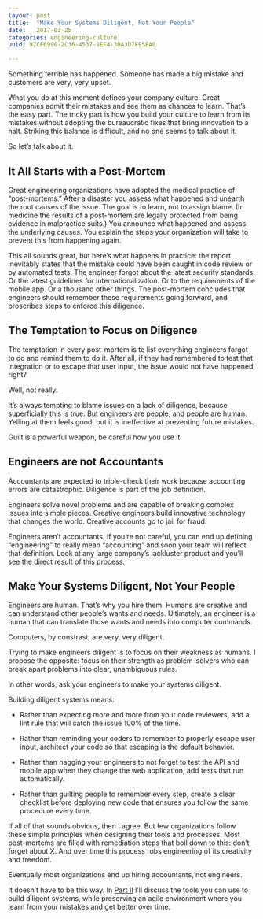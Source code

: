 ```yaml
---
layout: post
title:  "Make Your Systems Diligent, Not Your People"
date:   2017-03-25
categories: engineering-culture
uuid: 97CF6990-2C36-4537-8EF4-30A3D7FE5EA0

---
```


Something terrible has happened.  Someone has made a big mistake and customers are very, very upset.

What you do at this moment defines your company culture.  Great companies admit their mistakes and see them as chances to learn.  That’s the easy part.  The tricky part is how you build your culture to learn from its mistakes without adopting the bureaucratic fixes that bring innovation to a halt.  Striking this balance is difficult, and no one seems to talk about it.

So let’s talk about it.

## It All Starts with a Post-Mortem

Great engineering organizations have adopted the medical practice of “post-mortems.”  After a disaster you assess what happened and unearth the root causes of the issue.  The goal is to learn, not to assign blame.  (In medicine the results of a post-mortem are legally protected from being evidence in malpractice suits.)  You announce what happened and assess the underlying causes.  You explain the steps your organization will take to prevent this from happening again.

This all sounds great, but here’s what happens in practice: the report inevitably states that the mistake could have been caught in code review or by automated tests.  The engineer forgot about the latest security standards.  Or the latest guidelines for internationalization.  Or to the requirements of the mobile app.  Or a thousand other things.  The post-mortem concludes that engineers should remember these requirements going forward, and proscribes steps to enforce this diligence.


## The Temptation to Focus on Diligence
The temptation in every post-mortem is to list everything engineers forgot to do and remind them to do it.  After all, if they had remembered to test that integration or to escape that user input, the issue would not have happened, right?

Well, not really.

It’s always tempting to blame issues on a lack of diligence, because superficially this is true.  But engineers are people, and people are human.  Yelling at them feels good, but it is ineffective at preventing future mistakes.

Guilt is a powerful weapon, be careful how you use it.

## Engineers are not Accountants
Accountants are expected to triple-check their work because accounting errors are catastrophic.  Diligence is part of the job definition.

Engineers solve novel problems and are capable of breaking complex issues into simple pieces.  Creative engineers build innovative technology that changes the world.  Creative accounts go to jail for fraud.

Engineers aren’t accountants.  If you’re not careful, you can end up defining “engineering” to really mean “accounting” and soon your team will reflect that definition.  Look at any large company’s lackluster product and you’ll see the direct result of this process.


## Make Your Systems Diligent, Not Your People
Engineers are human.  That’s why you hire them.  Humans are creative and can understand other people’s wants and needs.  Ultimately, an engineer is a human that can translate those wants and needs into computer commands.

Computers, by constrast, are very, very diligent.

Trying to make engineers diligent is to focus on their weakness as humans.  I propose the opposite: focus on their strength as problem-solvers who can break apart problems into clear, unambiguous rules.

In other words, ask your engineers to make your systems diligent.

Building diligent systems means:

- Rather than expecting more and more from your code reviewers, add a lint rule that will catch the issue 100% of the time.

- Rather than reminding your coders to remember to properly escape user input, architect your code so that escaping is the default behavior.

- Rather than nagging your engineers to not forget to test the API and mobile app when they change the web application, add tests that run automatically.

- Rather than guilting people to remember every step, create a clear checklist before deploying new code that ensures you follow the same procedure every time.

If all of that sounds obvious, then I agree.  But few organizations follow these simple principles when designing their tools and processes.  Most post-mortems are filled with remediation steps that boil down to this: don’t forget about X.  And over time this process robs engineering of its creativity and freedom.

Eventually most organizations end up hiring accountants, not engineers.

It doesn’t have to be this way.  In [Part II](/engineering-culture/2017/03/25/make-your-systems-diligent-not-your-people-part-2/) I’ll discuss the tools you can use to build diligent systems, while preserving an agile environment where you learn from your mistakes and get better over time.

